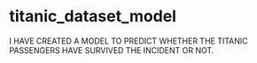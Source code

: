 # titanic_dataset_model
I HAVE CREATED A MODEL TO PREDICT WHETHER THE TITANIC PASSENGERS HAVE SURVIVED THE INCIDENT OR NOT.
